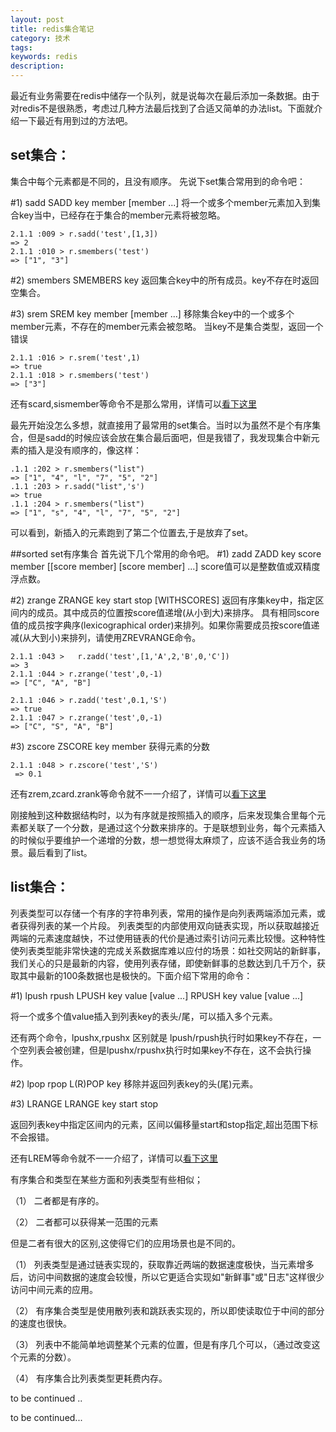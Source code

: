 ```yaml
---
layout: post
title: redis集合笔记
category: 技术
tags:
keywords: redis
description:
---
```


最近有业务需要在redis中储存一个队列，就是说每次在最后添加一条数据。由于对redis不是很熟悉，考虑过几种方法最后找到了合适又简单的办法list。下面就介绍一下最近有用到过的方法吧。



## set集合：
集合中每个元素都是不同的，且没有顺序。
先说下set集合常用到的命令吧：

#1) sadd
SADD key member [member ...]
将一个或多个member元素加入到集合key当中，已经存在于集合的member元素将被忽略。

```
2.1.1 :009 > r.sadd('test',[1,3])
=> 2
2.1.1 :010 > r.smembers('test')
=> ["1", "3"]
```
#2) smembers
SMEMBERS key
返回集合key中的所有成员。key不存在时返回空集合。

#3) srem
SREM key member [member ...]
移除集合key中的一个或多个member元素，不存在的member元素会被忽略。
当key不是集合类型，返回一个错误

```
2.1.1 :016 > r.srem('test',1)
=> true
2.1.1 :018 > r.smembers('test')
=> ["3"]
```

还有scard,sismember等命令不是那么常用，详情可以[看下这里](https://redis.readthedocs.org/en/2.4/set.html)

最先开始没怎么多想，就直接用了最常用的set集合。当时以为虽然不是个有序集合，但是sadd的时候应该会放在集合最后面吧，但是我错了，我发现集合中新元素的插入是没有顺序的，像这样：

```
.1.1 :202 > r.smembers("list")
=> ["1", "4", "l", "7", "5", "2"]
.1.1 :203 > r.sadd("list",'s')
=> true
.1.1 :204 > r.smembers("list")
=> ["1", "s", "4", "l", "7", "5", "2"]
```
可以看到，新插入的元素跑到了第二个位置去,于是放弃了set。

##sorted set有序集合
首先说下几个常用的命令吧。
#1) zadd
ZADD key score member [[score member] [score member] ...]
score值可以是整数值或双精度浮点数。

#2) zrange
ZRANGE key start stop [WITHSCORES]
返回有序集key中，指定区间内的成员。其中成员的位置按score值递增(从小到大)来排序。
具有相同score值的成员按字典序(lexicographical order)来排列。如果你需要成员按score值递减(从大到小)来排列，请使用ZREVRANGE命令。

```
2.1.1 :043 >   r.zadd('test',[1,'A',2,'B',0,'C'])
=> 3
2.1.1 :044 > r.zrange('test',0,-1)
=> ["C", "A", "B"]

2.1.1 :046 > r.zadd('test',0.1,'S')
=> true
2.1.1 :047 > r.zrange('test',0,-1)
=> ["C", "S", "A", "B"]
```

#3) zscore
ZSCORE key member
获得元素的分数

```
2.1.1 :048 > r.zscore('test','S')
 => 0.1
```

还有zrem,zcard.zrank等命令就不一一介绍了，详情可以[看下这里](https://redis.readthedocs.org/en/2.4/sorted_set.html)

刚接触到这种数据结构时，以为有序就是按照插入的顺序，后来发现集合里每个元素都关联了一个分数，是通过这个分数来排序的。于是联想到业务，每个元素插入的时候似乎要维护一个递增的分数，想一想觉得太麻烦了，应该不适合我业务的场景。最后看到了list。


## list集合：
列表类型可以存储一个有序的字符串列表，常用的操作是向列表两端添加元素，或者获得列表的某一个片段。
列表类型的内部使用双向链表实现，所以获取越接近两端的元素速度越快，不过使用链表的代价是通过索引访问元素比较慢。这种特性使列表类型能非常快速的完成关系数据库难以应付的场景：如社交网站的新鲜事，我们关心的只是最新的内容，使用列表存储，即使新鲜事的总数达到几千万个，获取其中最新的100条数据也是极快的。下面介绍下常用的命令：

#1) lpush rpush
LPUSH key value [value ...]
RPUSH key value [value ...]

将一个或多个值value插入到列表key的表头/尾，可以插入多个元素。

还有两个命令，lpushx,rpushx
区别就是 lpush/rpush执行时如果key不存在，一个空列表会被创建，但是lpushx/rpushx执行时如果key不存在，这不会执行操作。

#2) lpop rpop
L(R)POP key
移除并返回列表key的头(尾)元素。


#3) LRANGE
LRANGE key start stop

返回列表key中指定区间内的元素，区间以偏移量start和stop指定,超出范围下标不会报错。

还有LREM等命令就不一一介绍了，详情可以[看下这里](https://redis.readthedocs.org/en/2.4/list.html)

有序集合和类型在某些方面和列表类型有些相似；

（1） 二者都是有序的。

（2） 二者都可以获得某一范围的元素

但是二者有很大的区别,这使得它们的应用场景也是不同的。

（1） 列表类型是通过链表实现的，获取靠近两端的数据速度极快，当元素增多后，访问中间数据的速度会较慢，所以它更适合实现如"新鲜事"或"日志"这样很少访问中间元素的应用。

（2） 有序集合类型是使用散列表和跳跃表实现的，所以即使读取位于中间的部分的速度也很快。

（3） 列表中不能简单地调整某个元素的位置，但是有序几个可以，（通过改变这个元素的分数）。
 
（4） 有序集合比列表类型更耗费内存。


to be continued ..


to be continued...
